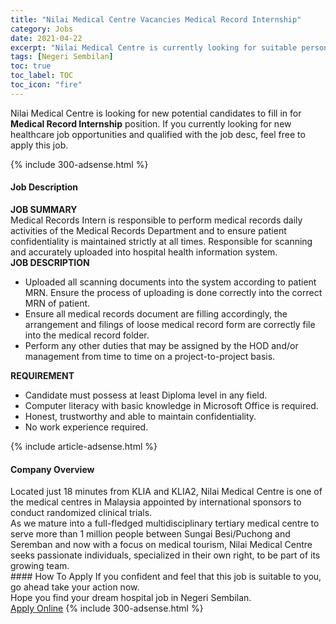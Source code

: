 ```yaml
---
title: "Nilai Medical Centre Vacancies Medical Record Internship" 
category: Jobs 
date: 2021-04-22 
excerpt: "Nilai Medical Centre is currently looking for suitable person to fill in the Medical Record Internship which positioned at Negeri Sembilan" 
tags: [Negeri Sembilan] 
toc: true 
toc_label: TOC 
toc_icon: "fire" 
--- 
```


<p>Nilai Medical Centre is looking for new potential candidates to fill in for <b>Medical Record Internship</b> position. If you currently looking for new healthcare job opportunities and qualified with the job desc, feel free to apply this job.
</p>{% include 300-adsense.html %} 
<div><div><h4>Job Description</h4></div><div><div><span><div><div><strong>JOB SUMMARY</strong></div><div><div>Medical Records Intern is responsible to perform medical records daily activities of the Medical Records Department and to ensure patient confidentiality is maintained strictly at all times. Responsible for scanning and accurately uploaded into hospital health information system.</div><strong>JOB DESCRIPTION</strong><ul><li>Uploaded all scanning documents into the system according to patient MRN. Ensure the process of uploading is done correctly into the correct MRN of patient.</li><li>Ensure all medical records document are filling accordingly, the arrangement and filings of loose medical record form are correctly file into the medical record folder.</li><li>Perform any other duties that may be assigned by the HOD and/or management from time to time on a project-to-project basis.</li></ul><div><strong>REQUIREMENT</strong></div><ul><li>Candidate must possess at least Diploma level in any field.</li><li>Computer literacy with basic knowledge in Microsoft Office is required.</li><li>Honest, trustworthy and able to maintain confidentiality.</li><li>No work experience required.</li></ul></div></div></span></div></div></div> 
{% include article-adsense.html %} 
<div><div><h4>Company Overview</h4></div><div><div><span><div><div>
<div>
<div>
<div>
				Located just 18 minutes from KLIA and KLIA2, Nilai Medical Centre is one of the medical centres in Malaysia appointed by international sponsors to conduct randomized clinical trials.</div>
<div>
				As we mature into a full-fledged multidisciplinary tertiary medical centre to serve more than 1 million people between Sungai Besi/Puchong and Seremban and now with a focus on medical tourism, Nilai Medical Centre seeks passionate individuals, specialized in their own right, to be part of its growing team.</div>
</div>
</div>
</div></div></span></div></div></div> 
#### How To Apply 
If you confident and feel that this job is suitable to you, go ahead take your action now. <br/> 
Hope you find your dream hospital job in Negeri Sembilan. <br/> 
<a href="https://www.jobstreet.com.my/en/job/medical-record-internship-4544972?jobId=jobstreet-my-job-4544972" class="btn btn--warning" target="_blank" rel="nofollow noopenner">Apply Online</a> 
{% include 300-adsense.html %} 